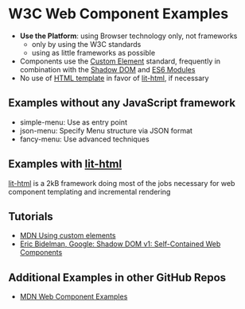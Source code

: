 # W3C Web Component Examples
- **Use the Platform**: using Browser technology only, not frameworks
    - only by using the W3C standards
    - using as little frameworks as possible
- Components use the [Custom Element](https://developer.mozilla.org/en-US/docs/Web/Web_Components/Using_custom_elements) standard, frequently in combination with the [Shadow DOM](https://developer.mozilla.org/en-US/docs/Web/Web_Components/Using_shadow_DOM) and [ES6 Modules](https://developer.mozilla.org/en-US/docs/Web/JavaScript/Reference/Statements/import)  
- No use of [HTML template](https://developer.mozilla.org/en-US/docs/Web/HTML/Element/template) in favor of [lit-html](https://github.com/Polymer/lit-html), if necessary  

## Examples without any JavaScript framework
- simple-menu: Use as entry point
- json-menu: Specify Menu structure via JSON format
- fancy-menu: Use advanced techniques

## Examples with [lit-html](https://github.com/Polymer/lit-html)
[lit-html](https://github.com/Polymer/lit-html) is a 2kB framework doing most of the jobs necessary for web component templating and incremental rendering

## Tutorials
- [MDN Using custom elements](https://developer.mozilla.org/en-US/docs/Web/Web_Components/Using_custom_elements)
- [Eric Bidelman, Google: Shadow DOM v1: Self-Contained Web Components](https://developers.google.com/web/fundamentals/web-components/shadowdom)

## Additional Examples in other GitHub Repos
- [MDN Web Component Examples](https://github.com/mdn/web-components-examples) 




